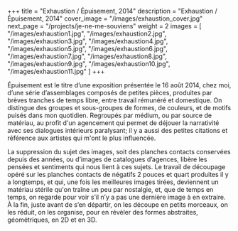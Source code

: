 +++
title = "Exhaustion / Épuisement, 2014"
description = "Exhaustion / Épuisement, 2014"
cover_image = "/images/exhaustion_cover.jpg"
next_page = "/projects/je-ne-me-souviens"
weight = 2
images = [
  "/images/exhaustion1.jpg",
  "/images/exhaustion2.jpg",
  "/images/exhaustion3.jpg",
  "/images/exhaustion4.jpg",
  "/images/exhaustion5.jpg",
  "/images/exhaustion6.jpg",
  "/images/exhaustion7.jpg",
  "/images/exhaustion8.jpg",
  "/images/exhaustion9.jpg",
  "/images/exhaustion10.jpg",
  "/images/exhaustion11.jpg"
]
+++

Épuisement est le titre d’une exposition présentée le 16 août 2014, chez moi, d’une série d’assemblages composés de petites pièces, produites par brèves tranches de temps libre, entre travail rémunéré et domestique. On distingue des groupes et sous-groupes de formes, de couleurs, et de motifs puisés dans mon quotidien. Regroupés par médium, ou par source de matériau, au profit d'un agencement qui permet de déjouer la narrativité avec ses dialogues intérieurs paralysant; il y a aussi des petites citations et référence aux artistes qui m'ont le plus influencée.

La suppression du sujet des images, soit des planches contacts conservées depuis des années, ou d’images de catalogues d’agences, libère les pensées et sentiments qui nous lient à ces sujets. Le travail de découpage opéré sur les planches contacts de négatifs 2 pouces et quart produites il y a longtemps, et qui, une fois les meilleures images tirées, deviennent un matériau stérile qu'on traîne un peu par nostalgie, et, que de temps en temps, on regarde pour voir s’il n’y a pas une dernière image à en extraire. À la fin, juste avant de s’en départir, on les découpe en petits morceaux, on les réduit, on les organise, pour en révèler des formes abstraites, géométriques, en 2D et en 3D.
